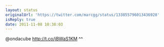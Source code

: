 ```yaml
---
layout: status
originalUrl: 'https://twitter.com/marcgg/status/133855796013436928'
isReply: true
date: 2011-11-08 10:38:03
---
```


@ondacube http://t.co/jBWaS1KM ^^
